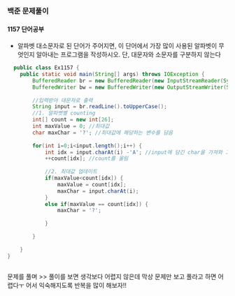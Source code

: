 ### 백준 문제풀이
#### 1157 단어공부
- 알파벳 대소문자로 된 단어가 주어지면, 이 단어에서 가장 많이 사용된 알파벳이 무엇인지 알아내는 프로그램을 작성하시오. 단, 대문자와 소문자를 구분하지 않는다
```java
  public class Ex1157 {
	public static void main(String[] args) throws IOException {
		BufferedReader br = new BufferedReader(new InputStreamReader(System.in));
		BufferedWriter bw = new BufferedWriter(new OutputStreamWriter(System.out));
		
		//입력받아 대문자로 출력
		String input = br.readLine().toUpperCase();
		//1. 알파벳별 counting
		int[] count = new int[26];
		int maxValue = 0; //최대값
		char maxChar = '?'; //최대값에 해당하는 변수를 담음
		
		for(int i=0;i<input.length();i++) {
			int idx = input.charAt(i) -'A'; //input에 담긴 char을 가져와 그것을 기반으로 index를 알아냄
			++count[idx]; //count를 올림
			
			//2. 최대값 업데이트
			if(maxValue<count[idx]) {
				maxValue = count[idx];
				maxChar = input.charAt(i);
			}
			else if(maxValue == count[idx]) {
				maxChar = '?';
				
			}
			
		}
		
	}
}
  
```
문제를 풀며 >> 풀이를 보면 생각보다 어렵지 않은데 막상 문제만 보고 풀라고 하면 어렵다ㅜ 어서 익숙해지도록 반복을 많이 해보자!!

